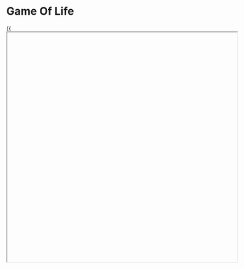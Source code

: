 # Game Of Life

{{<iframe id="gameoflife" site="https://ycuervob.github.io/gameoflife/" width="600px" height="600px" >}}

### Links of interest

* [Complete code of the project here](https://github.com/ycuervob/gameoflife/)
* [Git Hub page of the code here](https://ycuervob.github.io/gameoflife/)

## About the game of life

## Threejl

## TensorFlow js

The code uses TensorFlow, an open-source library for machine learning and neural networks. TensorFlow offers a wide range of tools and functionalities for building and training machine learning models.

In this case, TensorFlow is used to perform the convolution of the Game of Life matrix. Convolution is a mathematical process that combines two functions to produce a third function that represents how one function influences the other. In the context of the Game of Life, convolution is used to apply the rules of the game and determine the state of each cell in the next generation.

The code uses the convolution functionality of TensorFlow to convolve the Game of Life matrix with a specific kernel. The kernel is a three-dimensional matrix that defines the rules of survival and death for the cells in the game. Through convolution, a new matrix is obtained that represents the next generation of the game.

### Little Explannation

In two dimensions we can make a convolution like the ones shown in [masking section](/showcase/docs/shortcodes/corte_1/masking/#kernel-convolution), this kind of convolution allow us to alter an image mixing the characteristics of a convolution kernel and the image itsefl. Each operation is made over every pixel of the image making possible to change the value of the pixel according to the values of the pixel in its surroundings, an example of a single operation is shown in the next image.

<div>
<p style="text-align: center;">Figure 1: Kernel convolution</p>
<img id="classigConvolution" src="/showcase/sketches/convolution2d.png" width="auto" height="auto">
</div>

We can create a convolution in which we can count the number of one's surrounding a specific "pixel". the process shown in figure 1 is calculated throw a simple operation, basically the process consist of reshaping the values of the matrices of shape 3x3 in vectors of shape 9x1 an operate them with dot product.

{{< katex display >}}
    C_M = (1 \times 1) + (0 \times 1) + (0 \times 1) + (0 \times 1) + (1 \times 0) + (1 \times 1) + (1 \times 1) + (0 \times 1) + (0 \times 1) = 3
{{< /katex >}}

Similarly, we can extrapolate this operation in two dimensions in three dimensions as well, imagine a kernel matrix not of shape 3x3 but one of shape 3x3x3 such as the one in the Figure 2 which has ones in every postion exept for the center.

<div>
<p style="text-align: center;">Figure 2: Kernel convolution 3 dimensions</p>
<img style="display: block;margin-left: auto; margin-right: auto;width: 50%;" id="classigConvolution" src="/showcase/sketches/convolution3d.png" width="500px" height="500px">
</div>

Therefore, we can use a matrix of such characteristics to perform a similar operation like the one made in Figure 1, as shown in Figure 3.

<div>
<p style="text-align: center;">Figure 3: Convolution 3 dimensions</p>
<img  id="classigConvolution" src="/showcase/sketches/convolution3dcomplete.png" width="auto" height="auto">
</div>

### The power of TensorFlowjs

An operation like the one shown in Figure 3, can be perform by making simple steps in node js or in browsers by the use of WEBGL that help us making operations faster thanks to GPU.

```JavaScript
    const tf = require('@tensorflow/tfjs');

    // Define the binary input data
    const inputData = tf.tensor5d(
    [[[[[1, 0, 1], [0, 1, 0]], [[1, 0, 1], [0, 1, 0]]]]],
    [1, 2, 2, 2, 1] // Shape: [batch, depth, height, width, channels]
    );

    // Define the binary kernel weights
    const kernelWeights = tf.tensor5d(
    [[[[[1, 0, 1], [0, 1, 0]], [[1, 0, 1], [0, 1, 0]]]]],
    [1, 2, 2, 2, 1] // Shape: [filters, depth, height, width, channels]
    );

    // Perform the convolution
    const convOutput = tf.conv3d(inputData, kernelWeights, 1, 'valid');

    // Print the result
    convOutput.print();

```